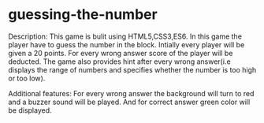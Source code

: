 # guessing-the-number
Description: This game is bulit using HTML5,CSS3,ES6. In this game the player have to guess the number in the block. Intially every player will be given a 20 points. For every wrong answer score of the player will be deducted. The game also provides hint after every wrong answer(i.e displays the range of numbers and specifies whether the number is too high or too low).

Additional features: For every wrong answer the background will turn to red and a buzzer sound will be played. And for correct answer green color will be displayed.
